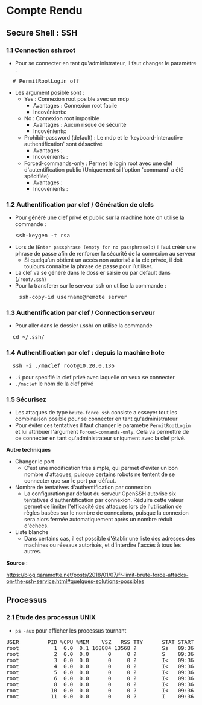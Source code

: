 # Compte Rendu

## Secure Shell : SSH

### 1.1 Connection ssh root 

- Pour se connecter en tant qu'administrateur, il faut changer le paramètre : 
<pre>
  # PermitRootLogin off
</pre>
- Les argument posible sont :
  - Yes : Connexion root posible avec un mdp
    - Avantages : Connexion root facile
    - Incovénients:   
  - No : Connexion root imposible
    - Avantages : Aucun risque de sécurité
    - Incovénients:
  - Prohibit-password (default) : Le mdp et le 'keyboard-interactive authentification' sont désactivé
    - Avantages : 
    - Incovénients :  
  - Forced-commands-only : Permet le login root avec une clef d'autentification public (Uniquement si l'option 'command' a été spécifiée)
    - Avantages :
    - Incovénients :
   
### 1.2 Authentification par clef / Génération de clefs

- Pour généré une clef privé et public sur la machine hote on utilise la commande :
<pre>
   ssh-keygen -t rsa  
</pre>
- Lors de (`Enter passphrase (empty for no passphrase):`) il faut créér une phrase de passe afin de renforcer la sécurité de la connexion au serveur
  - Si quelqu’un obtient un accès non autorisé à la clé privée, il doit toujours connaître la phrase de passe pour l’utiliser.  
- La clef va se généré dans le dossier saisie ou par default dans (`/root/.ssh`)
- Pour la transferer sur le serveur ssh on utilise la commande :
<pre>
    ssh-copy-id username@remote_server
</pre> 
### 1.3 Authentification par clef / Connection serveur
- Pour aller dans le dossier /.ssh/ on utilise la commande
<pre>
  cd ~/.ssh/
</pre>

### 1.4 Authentification par clef : depuis la machine hote
<pre>
  ssh -i ./maclef root@10.20.0.136
</pre>
  - `-i` pour specifié la clef privé avec laquelle on veux se connecter
  - `./maclef` le nom de la clef privé
### 1.5 Sécurisez

- Les attaques de type `brute-force ssh` consiste a esseyer tout les combinaison posible pour se connecter en tant qu'administrateur
- Pour éviter ces tentatives il faut changer le parametre `PermitRootLogin` et lui attribuer l'argument `Forced-commands-only`. Cela va permettre de ce connecter en tant qu'administrateur uniqument avec la clef privé.
  
**Autre techniques**
- Changer le port
  - C'est une modification très simple, qui permet d'éviter un bon nombre d'attaques, puisque certains robots ne     tentent de se connecter que sur le port par défaut.
- Nombre de tentatives d'authentification par connexion
  - La configuration par défaut du serveur OpenSSH autorise six tentatives d'authentification par connexion. Réduire cette valeur permet de limiter l'efficacité des attaques lors de l'utilisation de règles basées sur le nombre de connexions, puisque la connexion sera alors fermée automatiquement après un nombre réduit d'échecs.
- Liste blanche
  - Dans certains cas, il est possible d'établir une liste des adresses des machines ou réseaux autorisés, et d'interdire l'accès à tous les autres.
    
**Source** : 

https://blog.garamotte.net/posts/2018/01/07/fr-limit-brute-force-attacks-on-the-ssh-service.html#quelques-solutions-possibles

## Processus 

### 2.1 Etude des processus UNIX
- `ps -aux` pour afficher les processus tournant

<pre>USER         PID %CPU %MEM    VSZ   RSS TTY      STAT START   TIME COMMAND
root           1  0.0  0.1 168884 13568 ?        Ss   09:36   0:02 /sbin/init
root           2  0.0  0.0      0     0 ?        S    09:36   0:00 [kthreadd]
root           3  0.0  0.0      0     0 ?        I&lt;   09:36   0:00 [rcu_gp]
root           4  0.0  0.0      0     0 ?        I&lt;   09:36   0:00 [rcu_par_gp]
root           5  0.0  0.0      0     0 ?        I&lt;   09:36   0:00 [slub_flushwq]
root           6  0.0  0.0      0     0 ?        I&lt;   09:36   0:00 [netns]
root           8  0.0  0.0      0     0 ?        I&lt;   09:36   0:00 [kworker/0:0H-events_highpri]
root          10  0.0  0.0      0     0 ?        I&lt;   09:36   0:00 [mm_percpu_wq]
root          11  0.0  0.0      0     0 ?        I    09:36   0:00 [rcu_tasks_kthread]
</pre>
